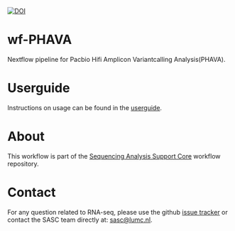 

[![DOI](https://zenodo.org/badge/DOI/10.5281/zenodo.11202810.svg)](https://doi.org/10.5281/zenodo.11202810)


# wf-PHAVA
Nextflow pipeline for Pacbio Hifi Amplicon Variantcalling Analysis(PHAVA). 

# Userguide
Instructions on usage can be found in the [userguide](https://github.com/lumc-sasc/wf-PHAVA/blob/main/docs/USER_GUIDE.md).


# About 
This workflow is part of the [Sequencing Analysis Support Core](https://github.com/lumc-sasc) workflow repository.

# Contact
For any question related to RNA-seq, please use the github [issue tracker](https://github.com/lumc-sasc/wf-rnaseq/issues) or contact the SASC team directly at: sasc@lumc.nl.

